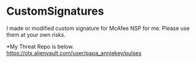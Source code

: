 # CustomSignatures

I made or modified custom signature for McAfee NSP for me.
Please use them at your own risks.

*My Threat Repo is below.
https://otx.alienvault.com/user/papa_anniekey/pulses



